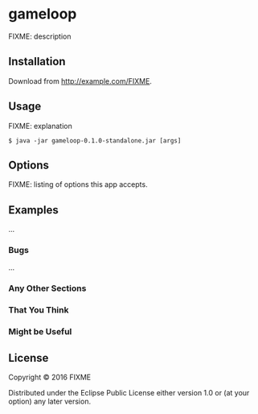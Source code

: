 # gameloop

FIXME: description

## Installation

Download from http://example.com/FIXME.

## Usage

FIXME: explanation

    $ java -jar gameloop-0.1.0-standalone.jar [args]

## Options

FIXME: listing of options this app accepts.

## Examples

...

### Bugs

...

### Any Other Sections
### That You Think
### Might be Useful

## License

Copyright © 2016 FIXME

Distributed under the Eclipse Public License either version 1.0 or (at
your option) any later version.
